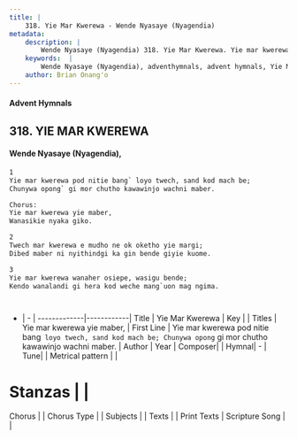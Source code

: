 ```yaml
---
title: |
    318. Yie Mar Kwerewa - Wende Nyasaye (Nyagendia)
metadata:
    description: |
        Wende Nyasaye (Nyagendia) 318. Yie Mar Kwerewa. Yie mar kwerewa pod nitie bang` loyo twech, sand kod mach be; Chunywa opong` gi mor chutho kawawinjo wachni maber.  Chorus: Yie mar kwerewa yie maber, Wanasikie nyaka giko.  
    keywords:  |
        Wende Nyasaye (Nyagendia), adventhymnals, advent hymnals, Yie Mar Kwerewa, Yie mar kwerewa pod nitie bang` loyo twech, sand kod mach be; Chunywa opong` gi mor chutho kawawinjo wachni maber.. Yie mar kwerewa yie maber,
    author: Brian Onang'o
---
```


#### Advent Hymnals
## 318. YIE MAR KWEREWA
####  Wende Nyasaye (Nyagendia),

```txt
1
Yie mar kwerewa pod nitie bang` loyo twech, sand kod mach be;
Chunywa opong` gi mor chutho kawawinjo wachni maber.

Chorus:
Yie mar kwerewa yie maber,
Wanasikie nyaka giko.

2
Twech mar kwerewa e mudho ne ok oketho yie margi;
Dibed maber ni nyithindgi ka gin bende giyie kuome.

3
Yie mar kwerewa wanaher osiepe, wasigu bende;
Kendo wanalandi gi hera kod weche mang`uon mag ngima.




```

- |   -  |
-------------|------------|
Title | Yie Mar Kwerewa |
Key |  |
Titles | Yie mar kwerewa yie maber, |
First Line | Yie mar kwerewa pod nitie bang` loyo twech, sand kod mach be; Chunywa opong` gi mor chutho kawawinjo wachni maber. |
Author | 
Year | 
Composer| |
Hymnal|  - |
Tune|  |
Metrical pattern | |
# Stanzas |  |
Chorus |  |
Chorus Type |  |
Subjects | |
Texts |  |
Print Texts | 
Scripture Song |  |
    
